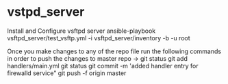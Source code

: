 # vstpd_server
Install and Configure vsftpd server
ansible-playbook vsftpd_server/test_vsftp.yml -i vsftpd_server/inventory -b -u root

Once you make changes to any of the repo file run the following commands in order to push the changes to master repo ->
git status
git add handlers/main.yml
git status
git commit -m 'added handler entry for firewalld service"
git push -f origin master
